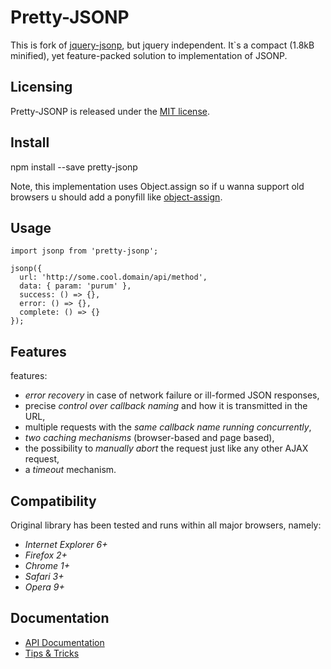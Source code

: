 # Pretty-JSONP

This is fork of [jquery-jsonp](https://github.com/jaubourg/jquery-jsonp), but jquery independent.
It`s a compact (1.8kB minified), yet feature-packed solution to implementation of JSONP.

## Licensing

Pretty-JSONP is released under the [MIT license](https://github.com/strayiker/pretty-jsonp/blob/master/MIT-LICENSE.txt).

## Install

npm install --save pretty-jsonp

Note, this implementation uses Object.assign so if u wanna support old browsers u should add a ponyfill like [object-assign](https://github.com/sindresorhus/object-assign).

## Usage

```
import jsonp from 'pretty-jsonp';

jsonp({
  url: 'http://some.cool.domain/api/method',
  data: { param: 'purum' },
  success: () => {},
  error: () => {},
  complete: () => {}
});
```

## Features

features:
* *error recovery* in case of network failure or ill-formed JSON responses,
* precise *control over callback naming* and how it is transmitted in the URL,
* multiple requests with the *same callback name running concurrently*,
* *two caching mechanisms* (browser-based and page based),
* the possibility to *manually abort* the request just like any other AJAX request,
* a *timeout* mechanism.

## Compatibility

Original library has been tested and runs within all major browsers, namely:
* *Internet Explorer 6+*
* *Firefox 2+*
* *Chrome 1+*
* *Safari 3+*
* *Opera 9+*

## Documentation

* [API Documentation](https://github.com/strayiker/pretty-jsonp/blob/master/doc/API.md)
* [Tips & Tricks](https://github.com/strayiker/pretty-jsonp/blob/master/doc/TipsAndTricks.md)
